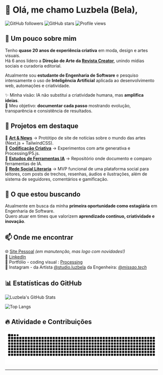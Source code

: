 # 👋 Olá, me chamo Luzbela (Bela),

![GitHub followers](https://img.shields.io/github/followers/luzbelasouza?style=for-the-badge) 
![GitHub stars](https://img.shields.io/github/stars/luzbelasouza?style=for-the-badge) 
![Profile views](https://komarev.com/ghpvc/?username=luzbelasouza&color=blueviolet&style=for-the-badge)


## 💬 Um pouco sobre mim  

Tenho **quase 20 anos de experiência criativa** em moda, design e artes visuais.  
Há 6 anos lidero a **Direção de Arte da [Revista Creator](https://revistacreator.com)**, unindo mídias sociais e curadoria editorial.  

Atualmente sou **estudante de Engenharia de Software** e pesquiso intensamente o uso de **Inteligência Artificial** aplicada ao desenvolvimento web, automações e criatividade.  

✨ Minha visão: IA não substitui a criatividade humana, mas **amplifica ideias**.  
📓 Meu objetivo: **documentar cada passo** mostrando evolução, transparência e consistência de resultados.  


## 🚀 Projetos em destaque  

🔹 **[Art & News](https://github.com/luzbelasouza/art-news)** → Protótipo de site de notícias sobre o mundo das artes (Next.js + TailwindCSS).  
🔹 **[Codificação Criativa](https://github.com/luzbelasouza/codificacao-criativa)** → Experimentos com arte generativa e Processing/P5.js.  
🔹 **[Estudos de Ferramentas IA](https://github.com/luzbelasouza/estudos-ferramentas-ia)** → Repositório onde documento e comparo ferramentas de IA.  
🔹 **[Rede Social Literaria](https://github.com/luzbelasouza/leitures-rede-social-literaria)** → MVP funcional de uma plataforma social para leitores, com posts de trechos, resenhas, áudios e ilustrações, além de sistema de seguidores, comentários e gamificação.

## 🎯 O que estou buscando  

Atualmente em busca da minha **primeira oportunidade como estagiária** em Engenharia de Software.  
Quero atuar em times que valorizem **aprendizado contínuo, criatividade e inovação**.  


## 📫 Onde me encontrar  

🌐 [Site Pessoal](https://luzbelasouza.com.br) *(em manutenção, mas logo com novidades!)*  
💼 [LinkedIn](https://www.linkedin.com/in/luzbelasouza/)  
🎨 Portfólio - coding visual : [Processing](https://openprocessing.org/user/457297?view=sketches)  
📌 Instagram - da Artista [@studio.luzbela](https://www.instagram.com/studio.luzbela/) da Engenheira: [@_missao.tech_](https://www.instagram.com/_missao.tech_/)  


## 📊 Estatísticas do GitHub  

![Luzbela's GitHub Stats](https://github-readme-stats.vercel.app/api?username=luzbelasouza&show_icons=true&theme=radical)  

![Top Langs](https://github-readme-stats.vercel.app/api/top-langs/?username=luzbelasouza&layout=compact&theme=radical)  


## 🔥 Atividade e Contribuições  

![Snake animation](https://github.com/luzbelasouza/luzbelasouza/blob/output/github-contribution-grid-snake.svg)  

---
